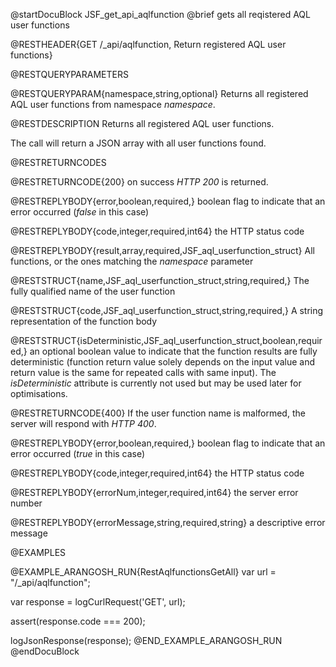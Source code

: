 
@startDocuBlock JSF_get_api_aqlfunction
@brief gets all reqistered AQL user functions

@RESTHEADER{GET /_api/aqlfunction, Return registered AQL user functions}

@RESTQUERYPARAMETERS

@RESTQUERYPARAM{namespace,string,optional}
Returns all registered AQL user functions from namespace *namespace*.

@RESTDESCRIPTION
Returns all registered AQL user functions.

The call will return a JSON array with all user functions found.

@RESTRETURNCODES

@RESTRETURNCODE{200}
on success *HTTP 200* is returned.

@RESTREPLYBODY{error,boolean,required,}
boolean flag to indicate that an error occurred (*false* in this case)

@RESTREPLYBODY{code,integer,required,int64}
the HTTP status code

@RESTREPLYBODY{result,array,required,JSF_aql_userfunction_struct}
All functions, or the ones matching the *namespace* parameter 

@RESTSTRUCT{name,JSF_aql_userfunction_struct,string,required,}
The fully qualified name of the user function

@RESTSTRUCT{code,JSF_aql_userfunction_struct,string,required,}
A string representation of the function body

@RESTSTRUCT{isDeterministic,JSF_aql_userfunction_struct,boolean,required,}
an optional boolean value to indicate that the function
results are fully deterministic (function return value solely depends on
the input value and return value is the same for repeated calls with same
input). The *isDeterministic* attribute is currently not used but may be
used later for optimisations.


@RESTRETURNCODE{400}
If the user function name is malformed, the server will respond with *HTTP 400*.

@RESTREPLYBODY{error,boolean,required,}
boolean flag to indicate that an error occurred (*true* in this case)

@RESTREPLYBODY{code,integer,required,int64}
the HTTP status code

@RESTREPLYBODY{errorNum,integer,required,int64}
the server error number

@RESTREPLYBODY{errorMessage,string,required,string}
a descriptive error message


@EXAMPLES

@EXAMPLE_ARANGOSH_RUN{RestAqlfunctionsGetAll}
  var url = "/_api/aqlfunction";

  var response = logCurlRequest('GET', url);

  assert(response.code === 200);

  logJsonResponse(response);
@END_EXAMPLE_ARANGOSH_RUN
@endDocuBlock

